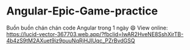 # Angular-Epic-Game-practice
Buồn buồn chán chán code Angular trong 1 ngày 😄
View online: https://lucid-vector-367703.web.app/?fbclid=IwAR2HveNE8SshXirTB-4b4zS9tM2AXuet9iz9puuNqRjHJlUqc_PZrBvdGSQ

